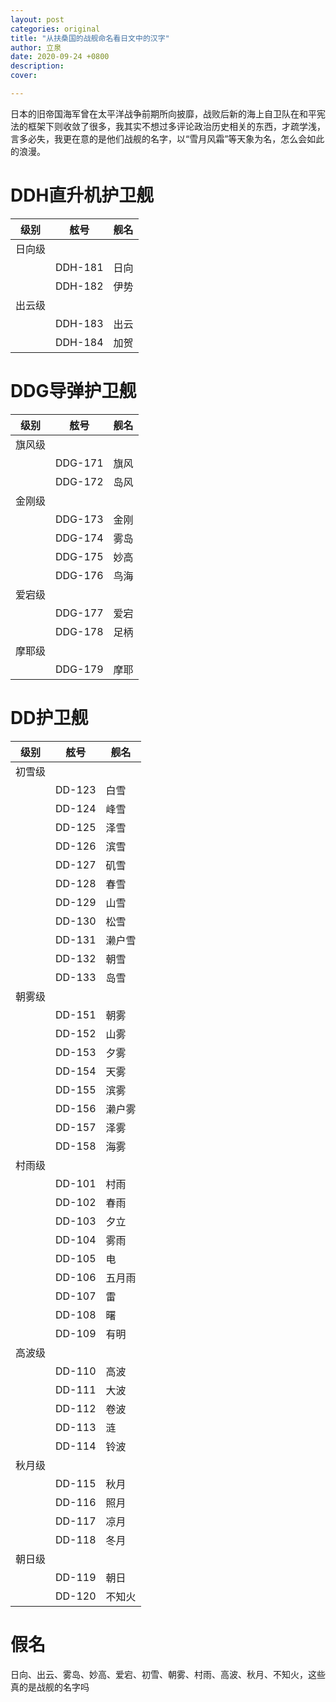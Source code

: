 ```yaml
---
layout: post
categories: original
title: "从扶桑国的战舰命名看日文中的汉字"
author: 立泉
date: 2020-09-24 +0800
description: 
cover: 

---
```


日本的旧帝国海军曾在太平洋战争前期所向披靡，战败后新的海上自卫队在和平宪法的框架下则收敛了很多，我其实不想过多评论政治历史相关的东西，才疏学浅，言多必失，我更在意的是他们战舰的名字，以“雪月风霜”等天象为名，怎么会如此的浪漫。

# DDH直升机护卫舰

| 级别   | 舷号    | 舰名 |
|--------|---------|------|
| 日向级 |         |      |
|        | DDH-181 | 日向 |
|        | DDH-182 | 伊势 |
| 出云级 |         |      |
|        | DDH-183 | 出云 |
|        | DDH-184 | 加贺 |

# DDG导弹护卫舰

| 级别   | 舷号    | 舰名 |
|--------|---------|------|
| 旗风级 |         |      |
|        | DDG-171 | 旗风 |
|        | DDG-172 | 岛风 |
| 金刚级 |         |      |
|        | DDG-173 | 金刚 |
|        | DDG-174 | 雾岛 |
|        | DDG-175 | 妙高 |
|        | DDG-176 | 鸟海 |
| 爱宕级 |         |      |
|        | DDG-177 | 爱宕 |
|        | DDG-178 | 足柄 |
| 摩耶级 |         |      |
|        | DDG-179 | 摩耶 |

# DD护卫舰

| 级别   | 舷号   | 舰名   |
|--------|--------|--------|
| 初雪级 |        |        |
|        | DD-123 | 白雪   |
|        | DD-124 | 峰雪   |
|        | DD-125 | 泽雪   |
|        | DD-126 | 滨雪   |
|        | DD-127 | 矶雪   |
|        | DD-128 | 春雪   |
|        | DD-129 | 山雪   |
|        | DD-130 | 松雪   |
|        | DD-131 | 濑户雪 |
|        | DD-132 | 朝雪   |
|        | DD-133 | 岛雪   |
| 朝雾级 |        |        |
|        | DD-151 | 朝雾   |
|        | DD-152 | 山雾   |
|        | DD-153 | 夕雾   |
|        | DD-154 | 天雾   |
|        | DD-155 | 滨雾   |
|        | DD-156 | 濑户雾 |
|        | DD-157 | 泽雾   |
|        | DD-158 | 海雾   |
| 村雨级 |        |        |
|        | DD-101 | 村雨   |
|        | DD-102 | 春雨   |
|        | DD-103 | 夕立   |
|        | DD-104 | 雾雨   |
|        | DD-105 | 电     |
|        | DD-106 | 五月雨 |
|        | DD-107 | 雷     |
|        | DD-108 | 曙     |
|        | DD-109 | 有明   |
| 高波级 |        |        |
|        | DD-110 | 高波   |
|        | DD-111 | 大波   |
|        | DD-112 | 卷波   |
|        | DD-113 | 涟     |
|        | DD-114 | 铃波   |
| 秋月级 |        |        |
|        | DD-115 | 秋月   |
|        | DD-116 | 照月   |
|        | DD-117 | 凉月   |
|        | DD-118 | 冬月   |
| 朝日级 |        |        |
|        | DD-119 | 朝日   |
|        | DD-120 | 不知火 |

# 假名

日向、出云、雾岛、妙高、爱宕、初雪、朝雾、村雨、高波、秋月、不知火，这些真的是战舰的名字吗